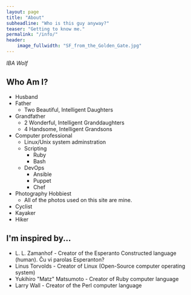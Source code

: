 ```yaml
---
layout: page
title: "About"
subheadline: "Who is this guy anyway?"
teaser: "Getting to know me."
permalink: "/info/"
header:
    image_fullwidth: "SF_from_the_Golden_Gate.jpg"
---
```


*IBA Wolf*


## Who Am I?

* Husband
* Father
    * Two Beautiful, Intelligent Daughters
* Grandfather
    * 2 Wonderful, Intelligent Granddaughters
    * 4 Handsome, Intelligent Grandsons
* Computer professional 
    * Linux/Unix system adminstration
    * Scripting
        * Ruby
        * Bash
    * DevOps
        * Ansible
        * Puppet
        * Chef
* Photography Hobbiest
    * All of the photos used on this site are mine.
* Cyclist
* Kayaker
* Hiker

## I'm inspired by...

* L. L. Zamanhof - Creator of the Esperanto Constructed language (human). Ĉu vi parolas Esperanton?
* Linus Torvolds - Creator of Linux (Open-Source computer operating system)
* Yukihiro "Matz" Matsumoto - Creator of Ruby computer language
* Larry Wall - Creator of the Perl computer language